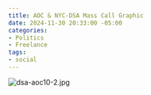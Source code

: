 ```yaml
---
title: AOC & NYC-DSA Mass Call Graphic
date: 2024-11-30 20:33:00 -05:00
categories:
- Politics
- Freelance
tags:
- social
---
```


![dsa-aoc10-2.jpg](/uploads/dsa-aoc10-2.jpg)